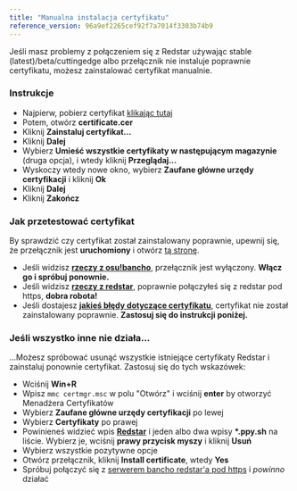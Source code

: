 ```yaml
---
title: "Manualna instalacja certyfikatu"
reference_version: 96a9ef2265cef92f7a7014f3303b74b9
---
```

Jeśli masz problemy z połączeniem się z Redstar używając stable (latest)/beta/cuttingedge albo przełącznik nie instaluje poprawnie certyfikatu, możesz zainstalować certyfikat manualnie.

### Instrukcje
- Najpierw, pobierz certyfikat [klikając tutaj](https://redstar.moe/rootca.crt)
- Potem, otwórz **certificate.cer**
- Kliknij **Zainstaluj certyfikat...**
- Kliknij **Dalej**
- Wybierz **Umieść wszystkie certyfikaty w następującym magazynie** (druga opcja), i wtedy kliknij **Przeglądaj...**
- Wyskoczy wtedy nowe okno, wybierz **Zaufane główne urzędy certyfikacji** i kliknij **Ok**
- Kliknij **Dalej**
- Kliknij **Zakończ**

### Jak przetestować certyfikat
By sprawdzić czy certyfikat został zainstalowany poprawnie, upewnij się, że przełącznik jest **uruchomiony** i otwórz [tą stronę](https://c.ppy.sh).

- Jeśli widzisz **[rzeczy z osu!bancho](http://y.zxq.co/ubfzty.png)**, przełącznik jest wyłączony. **Włącz go i spróbuj ponownie.**
- Jeśli widzisz **[rzeczy z redstar](http://y.zxq.co/zphobw.png)**, poprawnie połączyłeś się z redstar pod https, **dobra robota!**
- Jeśli dostajesz **[jakieś błędy dotyczące certyfikatu](http://y.zxq.co/reaueu.png)**, certyfikat nie został zainstalowany poprawnie. **Zastosuj się do instrukcji poniżej.**

### Jeśli wszystko inne nie działa...
...Możesz spróbować usunąć wszystkie istniejące certyfikaty Redstar i zainstaluj ponownie certyfikat. Zastosuj się do tych wskazówek:

- Wciśnij **Win+R**
- Wpisz `mmc certmgr.msc` w polu "Otwórz" i wciśnij **enter** by otworzyć Menadżera Certyfikatów
- Wybierz **Zaufane główne urzędy certyfikacji** po lewej
- Wybierz **Certyfikaty** po prawej
- Powinieneś widzieć wpis **[Redstar](http://y.zxq.co/bbyxev.png)** i jeden albo dwa wpisy **\*.ppy.sh** na liście. Wybierz je, wciśnij **prawy przycisk myszy** i kliknij **Usuń**
- Wybierz wszystkie pozytywne opcje
- Otwórz przełącznik, kliknij **Install certificate**, wtedy **Yes**
- Spróbuj połączyć się z [ serwerem bancho redstar'a pod https](https://c.ppy.sh/) i _powinno_ działać